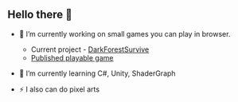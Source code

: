 ## Hello there 👋

- 🔭 I’m currently working on small games you can play in browser.
  - Current project - [DarkForestSurvive](https://github.com/Bolshekh/DarkForestSurvive)
  - [Published playable game](https://bolshekh.itch.io/platformer-game) 

- 🌱 I’m currently learning C#, Unity, ShaderGraph

- ⚡ I also can do pixel arts
<!--
-->
